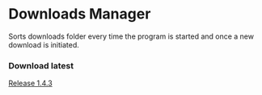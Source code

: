 # Downloads Manager
Sorts downloads folder every time the program is started and once a new download is initiated.
### Download latest
[Release 1.4.3](https://github.com/mWalrus/Downloads-Manager/releases/latest)
